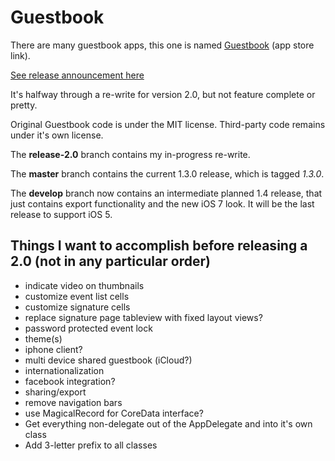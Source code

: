 # Guestbook

There are many guestbook apps, this one is named [Guestbook](https://itunes.apple.com/us/app/guestbook/id466198467?mt=8) (app store link).

[See release announcement here](http://mbrennek.2nw.net/2013/01/guestbook-open-source.html)

It's halfway through a re-write for version 2.0, but not feature complete or pretty.

Original Guestbook code is under the MIT license.  Third-party code remains under it's own license.

The __release-2.0__ branch contains my in-progress re-write.

The __master__ branch contains the current 1.3.0 release, which is tagged _1.3.0_.

The __develop__ branch now contains an intermediate planned 1.4 release, that just contains export functionality and the new iOS 7 look.  It will be the last release to support iOS 5.

## Things I want to accomplish before releasing a 2.0 (not in any particular order)

* indicate video on thumbnails
* customize event list cells
* customize signature cells
* replace signature page tableview with fixed layout views?
* password protected event lock 
* theme(s)
* iphone client?
* multi device shared guestbook (iCloud?)
* internationalization
* facebook integration?
* sharing/export
* remove navigation bars
* use MagicalRecord for CoreData interface?
* Get everything non-delegate out of the AppDelegate and into it's own class
* Add 3-letter prefix to all classes
